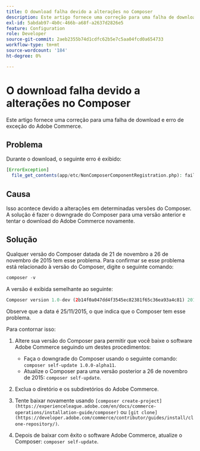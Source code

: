 ```yaml
---
title: O download falha devido a alterações no Composer
description: Este artigo fornece uma correção para uma falha de download e erro de exceção do Adobe Commerce.
exl-id: 5abdab97-4b0c-466b-a68f-a2637d2826e5
feature: Configuration
role: Developer
source-git-commit: 2aeb2355b74d1cdfc62b5e7c5aa04fcd0a654733
workflow-type: tm+mt
source-wordcount: '184'
ht-degree: 0%

---
```


# O download falha devido a alterações no Composer

Este artigo fornece uma correção para uma falha de download e erro de exceção do Adobe Commerce.

## Problema

Durante o download, o seguinte erro é exibido:

```php
[ErrorException]
  file_get_contents(app/etc/NonComposerComponentRegistration.php): failed to open stream: No such file or directory
```

## Causa

Isso acontece devido a alterações em determinadas versões do Composer. A solução é fazer o downgrade do Composer para uma versão anterior e tentar o download do Adobe Commerce novamente.

## Solução

Qualquer versão do Composer datada de 21 de novembro a 26 de novembro de 2015 tem esse problema. Para confirmar se esse problema está relacionado à versão do Composer, digite o seguinte comando:

```php
composer -v
```

A versão é exibida semelhante ao seguinte:

```php
Composer version 1.0-dev (2b14f0a047dd4f3545ec82381f65c36ea93a4c81) 2015-11-25 17:13:09
```

Observe que a data é 25/11/2015, o que indica que o Composer tem esse problema.

Para contornar isso:

1. Altere sua versão do Composer para permitir que você baixe o software Adobe Commerce seguindo um destes procedimentos:

   * Faça o downgrade do Composer usando o seguinte comando: `composer self-update 1.0.0-alpha11`.
   * Atualize o Composer para uma versão posterior a 26 de novembro de 2015: `composer self-update`.

1. Exclua o diretório e os subdiretórios do Adobe Commerce.
1. Tente baixar novamente usando `[composer create-project](https://experienceleague.adobe.com/en/docs/commerce-operations/installation-guide/composer)` ou `[git clone](https://developer.adobe.com/commerce/contributor/guides/install/clone-repository/)`.
1. Depois de baixar com êxito o software Adobe Commerce, atualize o Composer: `composer self-update`.
